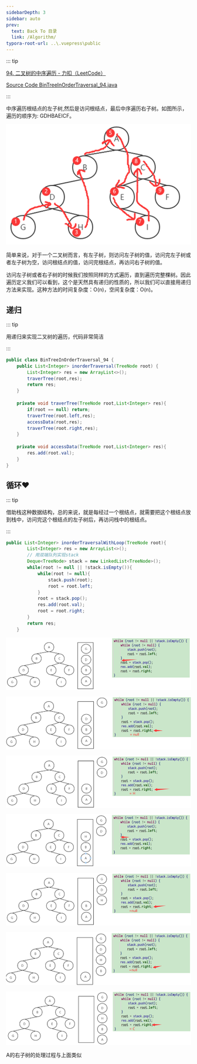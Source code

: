 ```yaml
---
sidebarDepth: 3
sidebar: auto
prev:
  text: Back To 目录
  link: /Algorithm/
typora-root-url: ..\.vuepress\public
---
```




::: tip

[94. 二叉树的中序遍历 - 力扣（LeetCode）](https://leetcode.cn/problems/binary-tree-inorder-traversal/)

[Source Code BinTreeInOrderTraversal_94.java](https://github.com/Q10Viking/learncode/blob/main/algorithm/src/main/java/org/hzz/tree/BinTreeInOrderTraversal_94.java)

:::

中序遍历根结点的左子树,然后是访问根结点，最后中序遍历右子树。如图所示，遍历的顺序为: GDHBAEICF。

![image-20220814172212016](/images/algorithm/image-20220814172212016.png)

简单来说，对于一个二叉树而言，有左子树，则访问左子树的值，访问完左子树或者左子树为空，访问根结点的值，访问完根结点，再访问右子树的值。

访问左子树或者右子树的时候我们按照同样的方式遍历，直到遍历完整棵树。因此遍历定义我们可以看到，这个是天然具有递归的性质的，所以我们可以直接用递归方法来实现。这种方法的时间复杂度：O(n)，空间复杂度：O(n)。

## 递归

::: tip

用递归来实现二叉树的遍历，代码非常简洁

:::

```java
public class BinTreeInOrderTraversal_94 {
    public List<Integer> inorderTraversal(TreeNode root) {
        List<Integer> res = new ArrayList<>();
        traverTree(root,res);
        return res;
    }

    private void traverTree(TreeNode root,List<Integer> res){
        if(root == null) return;
        traverTree(root.left,res);
        accessData(root,res);
        traverTree(root.right,res);
    }

    private void accessData(TreeNode root,List<Integer> res){
        res.add(root.val);
    }
}
```

## 循环❤️

::: tip

借助栈这种数据结构，总的来说，就是每经过一个根结点，就需要把这个根结点放到栈中，访问完这个根结点的左子树后，再访问栈中的根结点。

:::

```java
public List<Integer> inorderTraversalWithLoop(TreeNode root){
        List<Integer> res = new ArrayList<>();
        // 用双端队列实现stack
        Deque<TreeNode> stack = new LinkedList<TreeNode>();
        while(root != null || !stack.isEmpty()){
            while(root != null){
                stack.push(root);
                root = root.left;
            }
            root = stack.pop();
            res.add(root.val);
            root = root.right;
        }
        return res;
    }
```

![image-20220814173332203](/images/algorithm/image-20220814173332203.png)

![image-20220814173401303](/images/algorithm/image-20220814173401303.png)

![image-20220814173432074](/images/algorithm/image-20220814173432074.png)

![image-20220814173509579](/images/algorithm/image-20220814173509579.png)

![image-20220814173530779](/images/algorithm/image-20220814173530779.png)

![image-20220814173553616](/images/algorithm/image-20220814173553616.png)

![image-20220814173629700](/images/algorithm/image-20220814173629700.png)

A的右子树的处理过程与上面类似